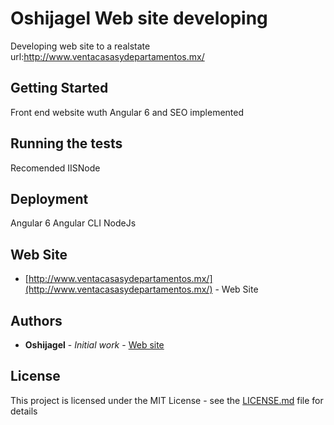 # Oshijagel Web site developing
Developing web site to a realstate url:http://www.ventacasasydepartamentos.mx/

## Getting Started

Front end website wuth Angular 6 and SEO implemented

## Running the tests

Recomended IISNode

## Deployment

Angular 6 
Angular CLI
NodeJs

## Web Site 

* [http://www.ventacasasydepartamentos.mx/](http://www.ventacasasydepartamentos.mx/) - Web Site

## Authors

* **Oshijagel** - *Initial work* - [Web site](https://oshijagel.com)


## License

This project is licensed under the MIT License - see the [LICENSE.md](LICENSE.md) file for details


